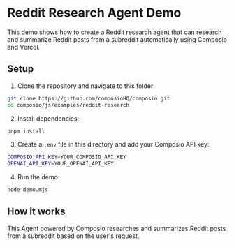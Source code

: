 # Reddit Research Agent Demo

This demo shows how to create a Reddit research agent that can research and summarize Reddit posts from a subreddit automatically using Composio and Vercel.

## Setup

1. Clone the repository and navigate to this folder:
```bash
git clone https://github.com/composioHQ/composio.git
cd composio/js/examples/reddit-research
```

2. Install dependencies:    
```bash
pnpm install
```

3. Create a `.env` file in this directory and add your Composio API key:
```bash
COMPOSIO_API_KEY=YOUR_COMPOSIO_API_KEY
OPENAI_API_KEY=YOUR_OPENAI_API_KEY
```

4. Run the demo:
```bash
node demo.mjs
```


## How it works

This Agent powered by Composio researches and summarizes Reddit posts from a subreddit based on the user's request.
